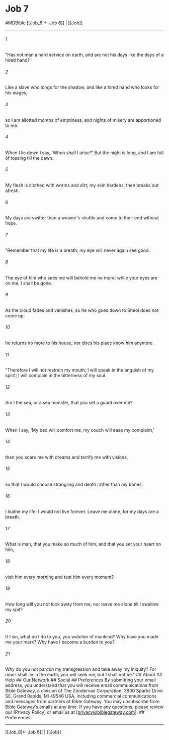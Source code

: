 # Job 7
#MDBible
[[Job_6|← Job 6]] | [[Job]]

***






###### 1 


"Has not man a hard service on earth, and are not his days like the days of a hired hand? 





###### 2 


Like a slave who longs for the shadow, and like a hired hand who looks for his wages, 





###### 3 


so I am allotted months of emptiness, and nights of misery are apportioned to me. 





###### 4 


When I lie down I say, 'When shall I arise?' But the night is long, and I am full of tossing till the dawn. 





###### 5 


My flesh is clothed with worms and dirt; my skin hardens, then breaks out afresh. 





###### 6 


My days are swifter than a weaver's shuttle and come to their end without hope. 





###### 7 


"Remember that my life is a breath; my eye will never again see good. 





###### 8 


The eye of him who sees me will behold me no more; while your eyes are on me, I shall be gone. 





###### 9 


As the cloud fades and vanishes, so he who goes down to Sheol does not come up; 





###### 10 


he returns no more to his house, nor does his place know him anymore. 





###### 11 


"Therefore I will not restrain my mouth; I will speak in the anguish of my spirit; I will complain in the bitterness of my soul. 





###### 12 


Am I the sea, or a sea monster, that you set a guard over me? 





###### 13 


When I say, 'My bed will comfort me, my couch will ease my complaint,' 





###### 14 


then you scare me with dreams and terrify me with visions, 





###### 15 


so that I would choose strangling and death rather than my bones. 





###### 16 


I loathe my life; I would not live forever. Leave me alone, for my days are a breath. 





###### 17 


What is man, that you make so much of him, and that you set your heart on him, 





###### 18 


visit him every morning and test him every moment? 





###### 19 


How long will you not look away from me, nor leave me alone till I swallow my spit? 





###### 20 


If I sin, what do I do to you, you watcher of mankind? Why have you made me your mark? Why have I become a burden to you? 





###### 21 


Why do you not pardon my transgression and take away my iniquity? For now I shall lie in the earth; you will seek me, but I shall not be." ## About ## Help ## Our Network ## Social ## Preferences By submitting your email address, you understand that you will receive email communications from Bible Gateway, a division of The Zondervan Corporation, 3900 Sparks Drive SE, Grand Rapids, MI 49546 USA, including commercial communications and messages from partners of Bible Gateway. You may unsubscribe from Bible Gateway&rsquo;s emails at any time. If you have any questions, please review our [Privacy Policy] or email us at [privacy@biblegateway.com]. ## Preferences

***

[[Job_6|← Job 6]] | [[Job]]
